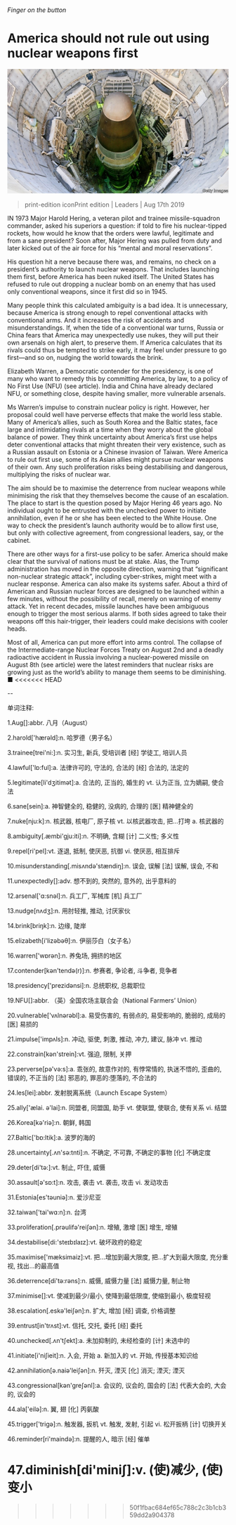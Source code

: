 ###### Finger on the button

# America should not rule out using nuclear weapons first 

![image](images/20190817_LDP002_0.jpg) 

> print-edition iconPrint edition | Leaders | Aug 17th 2019 

IN 1973 Major Harold Hering, a veteran pilot and trainee missile-squadron commander, asked his superiors a question: if told to fire his nuclear-tipped rockets, how would he know that the orders were lawful, legitimate and from a sane president? Soon after, Major Hering was pulled from duty and later kicked out of the air force for his “mental and moral reservations”. 

His question hit a nerve because there was, and remains, no check on a president’s authority to launch nuclear weapons. That includes launching them first, before America has been nuked itself. The United States has refused to rule out dropping a nuclear bomb on an enemy that has used only conventional weapons, since it first did so in 1945. 

Many people think this calculated ambiguity is a bad idea. It is unnecessary, because America is strong enough to repel conventional attacks with conventional arms. And it increases the risk of accidents and misunderstandings. If, when the tide of a conventional war turns, Russia or China fears that America may unexpectedly use nukes, they will put their own arsenals on high alert, to preserve them. If America calculates that its rivals could thus be tempted to strike early, it may feel under pressure to go first—and so on, nudging the world towards the brink. 

Elizabeth Warren, a Democratic contender for the presidency, is one of many who want to remedy this by committing America, by law, to a policy of No First Use (NFU) (see article). India and China have already declared NFU, or something close, despite having smaller, more vulnerable arsenals. 

Ms Warren’s impulse to constrain nuclear policy is right. However, her proposal could well have perverse effects that make the world less stable. Many of America’s allies, such as South Korea and the Baltic states, face large and intimidating rivals at a time when they worry about the global balance of power. They think uncertainty about America’s first use helps deter conventional attacks that might threaten their very existence, such as a Russian assault on Estonia or a Chinese invasion of Taiwan. Were America to rule out first use, some of its Asian allies might pursue nuclear weapons of their own. Any such proliferation risks being destabilising and dangerous, multiplying the risks of nuclear war. 

The aim should be to maximise the deterrence from nuclear weapons while minimising the risk that they themselves become the cause of an escalation. The place to start is the question posed by Major Hering 46 years ago. No individual ought to be entrusted with the unchecked power to initiate annihilation, even if he or she has been elected to the White House. One way to check the president’s launch authority would be to allow first use, but only with collective agreement, from congressional leaders, say, or the cabinet. 

There are other ways for a first-use policy to be safer. America should make clear that the survival of nations must be at stake. Alas, the Trump administration has moved in the opposite direction, warning that “significant non-nuclear strategic attack”, including cyber-strikes, might meet with a nuclear response. America can also make its systems safer. About a third of American and Russian nuclear forces are designed to be launched within a few minutes, without the possibility of recall, merely on warning of enemy attack. Yet in recent decades, missile launches have been ambiguous enough to trigger the most serious alarms. If both sides agreed to take their weapons off this hair-trigger, their leaders could make decisions with cooler heads. 

Most of all, America can put more effort into arms control. The collapse of the Intermediate-range Nuclear Forces Treaty on August 2nd and a deadly radioactive accident in Russia involving a nuclear-powered missile on August 8th (see article) were the latest reminders that nuclear risks are growing just as the world’s ability to manage them seems to be diminishing. ■ 
<<<<<<< HEAD

-- 

 单词注释:

1.Aug[]:abbr. 八月（August） 

2.harold['hærәld]:n. 哈罗德（男子名） 

3.trainee[trei'ni:]:n. 实习生, 新兵, 受培训者 [经] 学徒工, 培训人员 

4.lawful['lɒ:ful]:a. 法律许可的, 守法的, 合法的 [经] 合法的, 法定的 

5.legitimate[li'dʒitimәt]:a. 合法的, 正当的, 婚生的 vt. 认为正当, 立为嫡嗣, 使合法 

6.sane[sein]:a. 神智健全的, 稳健的, 没病的, 合理的 [医] 精神健全的 

7.nuke[nju:k]:n. 核武器, 核电厂, 原子核 vt. 以核武器攻击, 把...打垮 a. 核武器的 

8.ambiguity[.æmbi'gju:iti]:n. 不明确, 含糊 [计] 二义性; 多义性 

9.repel[ri'pel]:vt. 逐退, 抵制, 使厌恶, 抗御 vi. 使厌恶, 相互排斥 

10.misunderstanding[.misʌndә'stændiŋ]:n. 误会, 误解 [法] 误解, 误会, 不和 

11.unexpectedly[]:adv. 想不到的, 突然的, 意外的, 出乎意料的 

12.arsenal['ɑ:snәl]:n. 兵工厂, 军械库 [机] 兵工厂 

13.nudge[nʌdʒ]:n. 用肘轻推, 推动, 讨厌家伙 

14.brink[briŋk]:n. 边缘, 陡岸 

15.elizabeth[i'lizәbәθ]:n. 伊丽莎白（女子名） 

16.warren['wɒrәn]:n. 养兔场, 拥挤的地区 

17.contender[kәn'tendә(r)]:n. 参赛者, 争论者, 斗争者, 竞争者 

18.presidency['prezidәnsi]:n. 总统职权, 总裁职位 

19.NFU[]:abbr. （英）全国农场主联合会（National Farmers’ Union） 

20.vulnerable['vʌlnәrәbl]:a. 易受伤害的, 有弱点的, 易受影响的, 脆弱的, 成局的 [医] 易损的 

21.impulse['impʌls]:n. 冲动, 驱使, 刺激, 推动, 冲力, 建议, 脉冲 vt. 推动 

22.constrain[kәn'strein]:vt. 强迫, 限制, 关押 

23.perverse[pә'vә:s]:a. 乖张的, 故意作对的, 有悖常情的, 执迷不悟的, 歪曲的, 错误的, 不正当的 [法] 邪恶的, 罪恶的:堕落的, 不合法的 

24.les[lei]:abbr. 发射脱离系统（Launch Escape System） 

25.ally['ælai. ә'lai]:n. 同盟者, 同盟国, 助手 vt. 使联盟, 使联合, 使有关系 vi. 结盟 

26.Korea[kә'riә]:n. 朝鲜, 韩国 

27.Baltic['bɒ:ltik]:a. 波罗的海的 

28.uncertainty[.ʌn'sә:tnti]:n. 不确定, 不可靠, 不确定的事物 [化] 不确定度 

29.deter[di'tә:]:vt. 制止, 吓住, 威慑 

30.assault[ә'sɒ:t]:n. 攻击, 袭击 vt. 袭击, 攻击 vi. 发动攻击 

31.Estonia[es'tәuniә]:n. 爱沙尼亚 

32.taiwan['tai'wɑ:n]:n. 台湾 

33.proliferation[.prәulifә'reiʃәn]:n. 增殖, 激增 [医] 增生, 增殖 

34.destabilise[di:'steɪbɪlaɪz]:vt. 破坏政府的稳定 

35.maximise['mæksimaiz]:vt. 把...增加到最大限度, 把...扩大到最大限度, 充分重视, 找出...的最高值 

36.deterrence[di'tә:rәns]:n. 威慑, 威慑力量 [法] 威慑力量, 制止物 

37.minimise[]:vt. 使减到最少/最小, 使降到最低限度, 使缩到最小, 极度轻视 

38.escalation[.eskә'leiʃәn]:n. 扩大, 增加 [经] 调查, 价格调整 

39.entrust[in'trʌst]:vt. 信托, 交托, 委托 [经] 委托 

40.unchecked[.ʌn'tʃekt]:a. 未加抑制的, 未经检查的 [计] 未选中的 

41.initiate[i'niʃieit]:n. 入会, 开始 a. 新加入的 vt. 开始, 传授基本知识给 

42.annihilation[ә.naiә'leiʃәn]:n. 歼灭, 湮灭 [化] 消灭; 湮灭; 湮灭 

43.congressional[kәn'greʃәnl]:a. 会议的, 议会的, 国会的 [法] 代表大会的, 大会的, 议会的 

44.ala['eilә]:n. 翼, 翅 [化] 丙氨酸 

45.trigger['trigә]:n. 触发器, 扳机 vt. 触发, 发射, 引起 vi. 松开扳柄 [计] 切换开关 

46.reminder[ri'maindә]:n. 提醒的人, 暗示 [经] 催单 

47.diminish[di'miniʃ]:v. (使)减少, (使)变小 
=======
>>>>>>> 50f1fbac684ef65c788c2c3b1cb359dd2a904378


